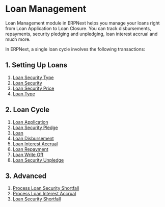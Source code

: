 <!-- add-breadcrumbs -->
# Loan Management

Loan Management module in ERPNext helps you manage your loans right from Loan Application to Loan Closure. You can track disbursements, repayments, security pledging and unpledging, loan interest accrual and much more.

In ERPNext, a single loan cycle involves the following transactions:

## 1. Setting Up Loans
1. [Loan Security Type](/docs/v12/user/manual/en/loan-management/loan-security-type)
1. [Loan Security](/docs/v12/user/manual/en/loan-management/loan-security)
1. [Loan Security Price](/docs/v12/user/manual/en/loan-management/loan-security-price)
1. [Loan Type](/docs/v12/user/manual/en/loan-management/loan-type)


## 2. Loan Cycle
1. [Loan Application](/docs/v12/user/manual/en/loan-management/loan-application)
1. [Loan Security Pledge](/docs/v12/user/manual/en/loan-management/loan-security-pledge)
1. [Loan](/docs/v12/user/manual/en/loan-management/loan)
1. [Loan Disbursement](/docs/v12/user/manual/en/loan-management/loan-disbursement)
1. [Loan Interest Accrual](/docs/v12/user/manual/en/loan-management/loan-interest-accrual)
1. [Loan Repayment](/docs/v12/user/manual/en/loan-management/loan-repayment)
1. [Loan Write Off](/docs/v12/user/manual/en/loan-management/loan-write-off)
1. [Loan Security Unpledge](/docs/v12/user/manual/en/loan-management/loan-security-unpledge)

## 3. Advanced
1. [Process Loan Security Shortfall](/docs/v12/user/manual/en/loan-management/process-loan-security-shortfall)
1. [Process Loan  Interest Accrual](/docs/v12/user/manual/en/loan-management/process-loan-interest-accrual)
1. [Loan Security Shortfall](/docs/v12/user/manual/en/loan-management/loan-security-shortfall)

